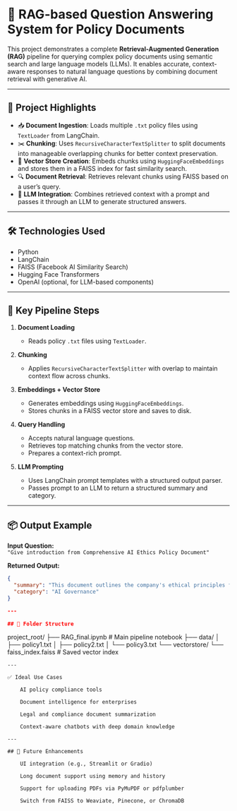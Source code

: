 # 📄 RAG-based Question Answering System for Policy Documents

This project demonstrates a complete **Retrieval-Augmented Generation (RAG)** pipeline for querying complex policy documents using semantic search and large language models (LLMs). It enables accurate, context-aware responses to natural language questions by combining document retrieval with generative AI.

---

## 🚀 Project Highlights

- 📥 **Document Ingestion**: Loads multiple `.txt` policy files using `TextLoader` from LangChain.
- ✂️ **Chunking**: Uses `RecursiveCharacterTextSplitter` to split documents into manageable overlapping chunks for better context preservation.
- 🧠 **Vector Store Creation**: Embeds chunks using `HuggingFaceEmbeddings` and stores them in a FAISS index for fast similarity search.
- 🔍 **Document Retrieval**: Retrieves relevant chunks using FAISS based on a user’s query.
- 🤖 **LLM Integration**: Combines retrieved context with a prompt and passes it through an LLM to generate structured answers.

---

## 🛠️ Technologies Used

- Python
- LangChain
- FAISS (Facebook AI Similarity Search)
- Hugging Face Transformers
- OpenAI (optional, for LLM-based components)

---

## 🧱 Key Pipeline Steps

1. **Document Loading**
   - Reads policy `.txt` files using `TextLoader`.

2. **Chunking**
   - Applies `RecursiveCharacterTextSplitter` with overlap to maintain context flow across chunks.

3. **Embeddings + Vector Store**
   - Generates embeddings using `HuggingFaceEmbeddings`.
   - Stores chunks in a FAISS vector store and saves to disk.

4. **Query Handling**
   - Accepts natural language questions.
   - Retrieves top matching chunks from the vector store.
   - Prepares a context-rich prompt.

5. **LLM Prompting**
   - Uses LangChain prompt templates with a structured output parser.
   - Passes prompt to an LLM to return a structured summary and category.

---

## 📦 Output Example

**Input Question:**  
`"Give introduction from Comprehensive AI Ethics Policy Document"`

**Returned Output:**
```json
{
  "summary": "This document outlines the company's ethical principles for developing and using AI.",
  "category": "AI Governance"
}

---

## 📁 Folder Structure
```
project_root/
├── RAG_final.ipynb          # Main pipeline notebook
├── data/
│   ├── policy1.txt
│   ├── policy2.txt
│   └── policy3.txt
└── vectorstore/
    └── faiss_index.faiss    # Saved vector index
```
---

✅ Ideal Use Cases

    AI policy compliance tools

    Document intelligence for enterprises

    Legal and compliance document summarization

    Context-aware chatbots with deep domain knowledge

---

## 🚀 Future Enhancements

    UI integration (e.g., Streamlit or Gradio)

    Long document support using memory and history

    Support for uploading PDFs via PyMuPDF or pdfplumber

    Switch from FAISS to Weaviate, Pinecone, or ChromaDB
